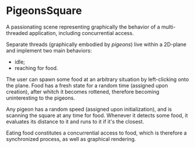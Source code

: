 # PigeonsSquare

A passionating scene representing graphically the behavior of a multi-threaded application, including concurrential access.

Separate threads (graphically embodied by *pigeons*) live within a 2D-plane and implement two main behaviors:
* idle;
* reaching for food.

The user can spawn some food at an arbitrary situation by left-clicking onto the plane. Food has a fresh state for a random time (assigned upon creation), after whitch it becomes rottened, therefore becoming uninteresting to the pigeons.

Any pigeon has a random speed (assigned upon initialization), and is scanning the square at any time for food. Whenever it detects some food, it evaluates its distance to it and runs to it if it's the closest.

Eating food constitutes a concurrential access to food, which is therefore a synchronized process, as well as graphical rendering.
